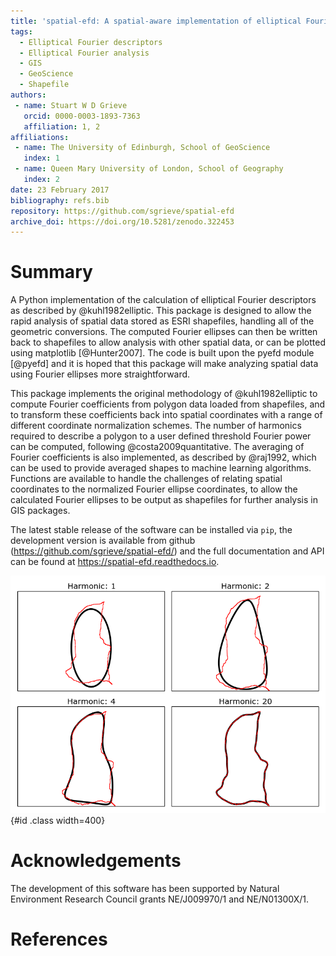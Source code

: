 ```yaml
---
title: 'spatial-efd: A spatial-aware implementation of elliptical Fourier analysis'
tags:
  - Elliptical Fourier descriptors
  - Elliptical Fourier analysis
  - GIS
  - GeoScience
  - Shapefile
authors:
 - name: Stuart W D Grieve
   orcid: 0000-0003-1893-7363
   affiliation: 1, 2
affiliations:
 - name: The University of Edinburgh, School of GeoScience
   index: 1
 - name: Queen Mary University of London, School of Geography
   index: 2
date: 23 February 2017
bibliography: refs.bib
repository: https://github.com/sgrieve/spatial-efd
archive_doi: https://doi.org/10.5281/zenodo.322453
---
```


# Summary

A Python implementation of the calculation of elliptical Fourier descriptors as described by @kuhl1982elliptic. This package is designed to allow the rapid analysis of spatial data stored as ESRI shapefiles, handling all of the geometric conversions. The computed Fourier ellipses can then be written back to shapefiles to allow analysis with other spatial data, or can be plotted using matplotlib [@Hunter2007]. The code is built upon the pyefd module [@pyefd] and it is hoped that this package will make analyzing spatial data using Fourier ellipses more straightforward.

This package implements the original methodology of @kuhl1982elliptic to compute Fourier coefficients from polygon data loaded from shapefiles, and to transform these coefficients back into spatial coordinates with a range of different coordinate normalization schemes. The number of harmonics required to describe a polygon to a user defined threshold Fourier power can be computed, following @costa2009quantitative. The averaging of Fourier coefficients is also implemented, as described by @raj1992, which can be used to provide averaged shapes to machine learning algorithms. Functions are available to handle the challenges of relating spatial coordinates to the normalized Fourier ellipse coordinates, to allow the calculated Fourier ellipses to be output as shapefiles for further analysis in GIS packages.

The latest stable release of the software can be installed via `pip`, the development version is available from github (https://github.com/sgrieve/spatial-efd/) and the full documentation and API can be found at https://spatial-efd.readthedocs.io.

![Examples of Fourier ellipses (black) being fitted to a shapefile outline (red), for increasing numbers of harmonics.](../_static/figure_1.png){#id .class width=400}


# Acknowledgements

The development of this software has been supported by Natural Environment Research Council grants NE/J009970/1 and NE/N01300X/1.

# References
